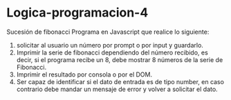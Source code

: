 # Logica-programacion-4
Sucesión de fibonacci
Programa en Javascript que realice lo siguiente:
1. solicitar al usuario un número por prompt o por input y guardarlo.
2. Imprimir la serie de fibonacci dependiendo del número recibido, es decir, si el programa recibe un 8, debe mostrar 8 números de la serie de Fibonacci.
3. Imprimir el resultado por consola o por el DOM.
4. Ser capaz de identificar si el dato de entrada es de tipo number, en caso contrario debe mandar un mensaje de error y volver a solicitar el dato.

